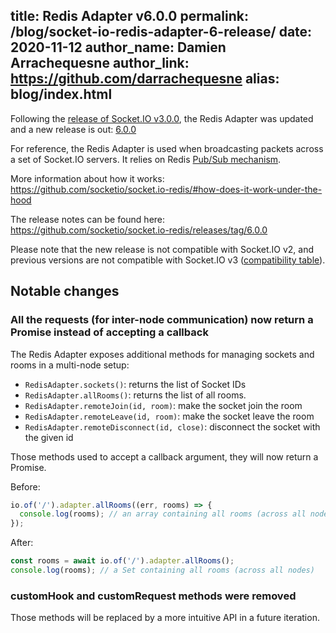 title: Redis Adapter v6.0.0
permalink: /blog/socket-io-redis-adapter-6-release/
date: 2020-11-12
author_name: Damien Arrachequesne
author_link: https://github.com/darrachequesne
alias: blog/index.html
---

Following the [release of Socket.IO v3.0.0](/blog/socket-io-3-release/), the Redis Adapter was updated and a new release is out: [6.0.0](https://github.com/socketio/socket.io-redis/releases/tag/6.0.0)

For reference, the Redis Adapter is used when broadcasting packets across a set of Socket.IO servers. It relies on Redis [Pub/Sub mechanism](https://redis.io/topics/pubsub).

More information about how it works: https://github.com/socketio/socket.io-redis/#how-does-it-work-under-the-hood

The release notes can be found here: https://github.com/socketio/socket.io-redis/releases/tag/6.0.0

Please note that the new release is not compatible with Socket.IO v2, and previous versions are not compatible with Socket.IO v3 ([compatibility table](https://github.com/socketio/socket.io-redis/#compatibility-table)).

## Notable changes

### All the requests (for inter-node communication) now return a Promise instead of accepting a callback

The Redis Adapter exposes additional methods for managing sockets and rooms in a multi-node setup:

- `RedisAdapter.sockets()`: returns the list of Socket IDs
- `RedisAdapter.allRooms()`: returns the list of all rooms.
- `RedisAdapter.remoteJoin(id, room)`: make the socket join the room
- `RedisAdapter.remoteLeave(id, room)`: make the socket leave the room
- `RedisAdapter.remoteDisconnect(id, close)`: disconnect the socket with the given id

Those methods used to accept a callback argument, they will now return a Promise.

Before:

```js
io.of('/').adapter.allRooms((err, rooms) => {
  console.log(rooms); // an array containing all rooms (across all nodes)
});
```

After:

```js
const rooms = await io.of('/').adapter.allRooms();
console.log(rooms); // a Set containing all rooms (across all nodes)
```

### customHook and customRequest methods were removed

Those methods will be replaced by a more intuitive API in a future iteration.
